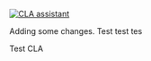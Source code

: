 [![CLA assistant](https://cla-assistant.percona.com/readme/badge/percona/dummy-test)](https://cla-assistant.percona.com/percona/dummy-test)

Adding some changes.
Test test tes

Test CLA
